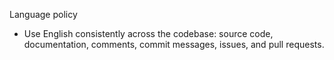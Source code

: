 Language policy
- Use English consistently across the codebase: source code, documentation, comments, commit messages, issues, and pull requests.
